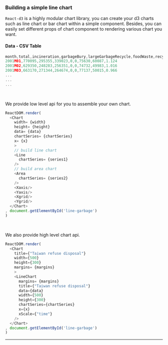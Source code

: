 ### Building a simple line chart

`React-d3` is a highly modular chart library, you can create your d3 charts such as line chart or bar chart within a simple component. Besides, you can easily set different props of chart component to rendering various chart you want.

<div id="line-garbage" class="demo home-right"></div>

<!--!!import '../../react-d3-example/simple/line/line_garbage.js';-->

#### Data - CSV Table

```js
month,total,incineration,garbageBury,largeGarbageRecycle,foodWaste,recycle,other,average
2001M01,770095,295355,339023,0,0,75630,60087,1.124
2001M02,629350,248283,256351,0,0,74732,49983,1.016
2001M03,663170,271344,264674,0,0,77137,50015,0.966
...
...
...
```

<br>

We provide low level api for you to assemble your own chart.


```js
ReactDOM.render(
  <Chart
    width= {width}
    height= {height}
    data= {data}
    chartSeries= {chartSeries}
    x= {x}
    >
    // build line chart
    <Line
      chartSeries= {series1}
    />
    // build area chart
    <Area
      chartSeries= {series2}
    />
    <Xaxis/>
    <Yaxis/>
    <Xgrid/>
    <Ygrid/>
  </Chart>
, document.getElementById('line-garbage')
)
```

<br>

We also provide high level chart api.


```js
ReactDOM.render(
  <Chart
    title={"Taiwan refuse disposal"}
    width={500}
    height={300}
    margins= {margins}
    >
    <LineChart
      margins= {margins}
      title={"Taiwan refuse disposal"}
      data={data}
      width={500}
      height={300}
      chartSeries={chartSeries}
      x={x}
      xScale={"time"}
    />
  </Chart>
, document.getElementById('line-garbage')
)
```


<script src="/react-d3-example/dist/simple/min/line_garbage.min.js"></script>

---
